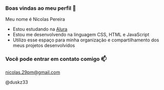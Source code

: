 ### Boas vindas ao meu perfil 💙

Meu nome é Nicolas Pereira

- Estou estudando na [Alura](https://www.alura.com.br)
- Estou me desenvolvendo na linguagem CSS, HTML e JavaScript
- Utilizo esse espaço para minha organização e compartilhamento dos meus projetos desenvolvidos

### Você pode entrar em contato comigo 📫

nicolas.29pm@gmail.com

@duskz33
